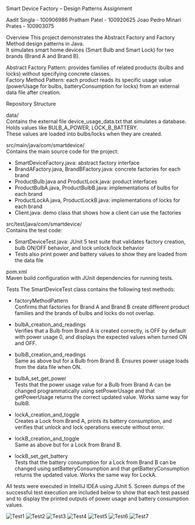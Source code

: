 Smart Device Factory – Design Patterns Assignment 

Aadit Singla - 100906986
Pratham Patel - 100920625
Joao Pedro Minari Prates - 100903075


Overview
This project demonstrates the Abstract Factory and Factory Method design patterns in Java.  
It simulates smart home devices (Smart Bulb and Smart Lock) for two brands (Brand A and Brand B).

Abstract Factory Pattern: provides families of related products (bulbs and locks) without specifying concrete classes.  
Factory Method Pattern: each product reads its specific usage value (powerUsage for bulbs, batteryConsumption for locks) from an external data file after creation.

Repository Structure

data/  
Contains the external file device_usage_data.txt that simulates a database.  
Holds values like BULB_A_POWER, LOCK_B_BATTERY.  
These values are loaded into bulbs/locks when they are created.

src/main/java/com/smartdevice/  
Contains the main source code for the project:  
- SmartDeviceFactory.java: abstract factory interface  
- BrandAFactory.java, BrandBFactory.java: concrete factories for each brand  
- ProductBulb.java and ProductLock.java: product interfaces  
- ProductBulbA.java, ProductBulbB.java: implementations of bulbs for each brand  
- ProductLockA.java, ProductLockB.java: implementations of locks for each brand  
- Client.java: demo class that shows how a client can use the factories

src/test/java/com/smartdevice/  
Contains the test code:  
- SmartDeviceTest.java: JUnit 5 test suite that validates factory creation, bulb ON/OFF behavior, and lock unlock/lock behavior  
- Tests also print power and battery values to show they are loaded from the data file

pom.xml  
Maven build configuration with JUnit dependencies for running tests.

Tests
The SmartDeviceTest class contains the following test methods:

- factoryMethodPattern  
  Confirms that factories for Brand A and Brand B create different product families and the brands of bulbs and locks do not overlap.

- bulbA_creation_and_readings  
  Verifies that a Bulb from Brand A is created correctly, is OFF by default with power usage 0, and displays the expected values when turned ON and OFF.

- bulbB_creation_and_readings  
  Same as above but for a Bulb from Brand B. Ensures power usage loads from the data file when ON.

- bulbA_set_get_power  
  Tests that the power usage value for a Bulb from Brand A can be changed programmatically using setPowerUsage and that getPowerUsage returns the correct updated value. Works same way for bulbB.

- lockA_creation_and_toggle  
  Creates a Lock from Brand A, prints its battery consumption, and verifies that unlock and lock operations execute without error.

- lockB_creation_and_toggle  
  Same as above but for a Lock from Brand B.

- lockB_set_get_battery  
  Tests that the battery consumption for a Lock from Brand B can be changed using setBatteryConsumption and that getBatteryConsumption returns the updated value. Works the same way for LockA.

All tests were executed in IntelliJ IDEA using JUnit 5. Screen dumps of the successful test execution are included below to show that each test passed and to display the printed outputs of power usage and battery consumption values.

![Test1](https://github.com/user-attachments/assets/8f538ff6-5e1d-49c3-b183-3556f289e424)
![Test2](https://github.com/user-attachments/assets/3c3f9f50-3599-440a-9c73-c59f4c9e7a7d)
![Test3](https://github.com/user-attachments/assets/479a723d-0ef3-471a-97b9-2bbe0d3e1f94)
![Test4](https://github.com/user-attachments/assets/c5a2fb0e-305b-4025-b10c-f2e344c6eb60)
![Test5](https://github.com/user-attachments/assets/18bc626c-80f5-4945-928b-c314ffeb4896)
![Test6](https://github.com/user-attachments/assets/d1027236-cb0b-4677-a8db-f4eb6d73a796)
![Test7](https://github.com/user-attachments/assets/8faa13ae-9278-4b8c-b70e-9e3f857a3f26)

